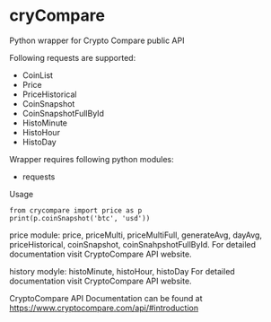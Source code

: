 # cryCompare
Python wrapper for Crypto Compare public API

Following requests are supported:
- CoinList
- Price
- PriceHistorical
- CoinSnapshot
- CoinSnapshotFullById
- HistoMinute
- HistoHour
- HistoDay

Wrapper requires following python modules:
- requests

Usage

```
from crycompare import price as p
print(p.coinSnapshot('btc', 'usd'))
```

price module: price, priceMulti, priceMultiFull, generateAvg, dayAvg, priceHistorical, coinSnapshot, coinSnahpshotFullById.
For detailed documentation visit CryptoCompare API website.

history modyle: histoMinute, histoHour, histoDay
For detailed documentation visit CryptoCompare API website.

CryptoCompare API Documentation can be found at https://www.cryptocompare.com/api/#introduction
